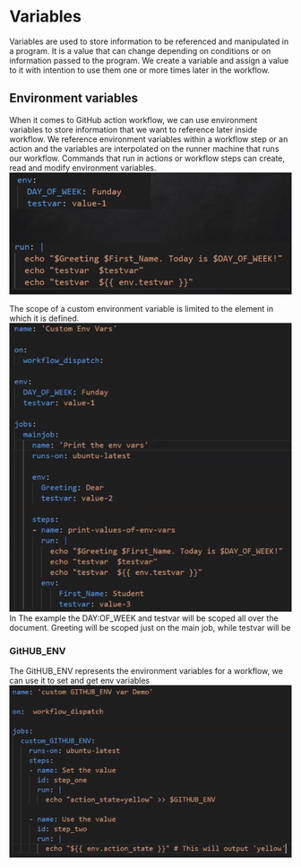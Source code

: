 # Variables
Variables are used to store information to be referenced and manipulated in a program. It is a value that can change 
depending on conditions or on information passed to the program. We create a variable and assign a value to it with 
intention to use them one or more times later in the workflow.

## Environment variables
When it comes to GitHub action workflow, we can use environment variables to store information that we want to 
reference later inside workflow. We reference environment variables within a workflow step or an action and the 
variables are interpolated on the runner machine that runs our workflow. Commands that run in actions or workflow 
steps can create, read and modify environment variables. 
![Environment variables example](var-env.png)

The scope of a custom environment variable is limited to the element in which it is defined.
![Environment variables scope example](var-env-scope.png)
In The example the DAY:OF_WEEK and testvar will be scoped all over the document. Greeting will be scoped just on 
the main job, while testvar will be

### GitHUB_ENV
The GitHUB_ENV represents the environment variables for a workflow, we can use it to set and get env variables
![GitHUB_ENV example](var-github_env.png)






